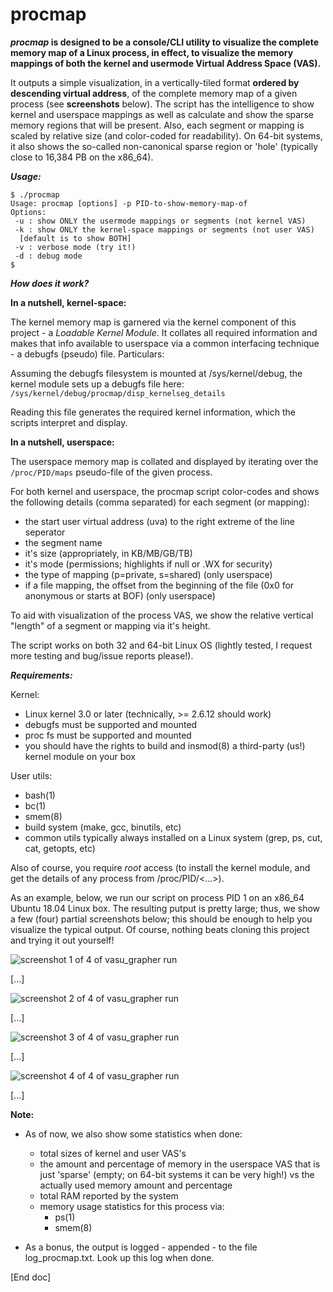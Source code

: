 # procmap
***procmap* is designed to be a console/CLI utility to visualize the complete memory map of a Linux process, in effect, to visualize the memory mappings of both the kernel and usermode Virtual Address Space (VAS).**

It outputs a simple visualization, in a vertically-tiled format **ordered by descending virtual address**, of the complete memory map of a given process (see **screenshots** below). The script has the intelligence to show kernel and userspace mappings as well as calculate and show the sparse memory regions that will be present. Also, each segment or mapping is scaled by relative size (and color-coded for readability). On 64-bit systems, it also shows the so-called non-canonical sparse region or 'hole' (typically close to 16,384 PB on the x86_64).

***Usage:***

    $ ./procmap
    Usage: procmap [options] -p PID-to-show-memory-map-of
    Options:
     -u : show ONLY the usermode mappings or segments (not kernel VAS)
     -k : show ONLY the kernel-space mappings or segments (not user VAS)
      [default is to show BOTH]
     -v : verbose mode (try it!)
     -d : debug mode
    $ 



***How does it work?***

**In a nutshell, kernel-space:**

The kernel memory map is garnered via the kernel component of this project - a *Loadable Kernel Module*. It collates all required information and makes that info available to userspace via a common interfacing technique - a debugfs (pseudo) file. Particulars:

Assuming the debugfs filesystem is mounted at /sys/kernel/debug, the kernel module sets up a debugfs file here:
` /sys/kernel/debug/procmap/disp_kernelseg_details`

Reading this file generates the required kernel information, which the scripts interpret and display.

**In a nutshell, userspace:**

The userspace memory map is collated and displayed by iterating over the `/proc/PID/maps` pseudo-file of the given process.

For both kernel and userspace, the procmap script color-codes and shows the following details (comma separated) for each segment (or mapping):
 - the start user virtual address (uva) to the right extreme of the line seperator
 - the segment name
 - it's size (appropriately, in KB/MB/GB/TB)
 - it's mode (permissions; highlights if null or .WX for security)
 - the type of mapping (p=private, s=shared) (only userspace)
 - if a file mapping, the offset from the beginning of the file (0x0 for anonymous or starts at BOF) (only userspace)

To aid with visualization of the process VAS, we show the relative vertical "length" of a segment or mapping via it's height.

The script works on both 32 and 64-bit Linux OS (lightly tested, I request more testing and bug/issue reports please!).

***Requirements:***

Kernel:

- Linux kernel 3.0 or later (technically, >= 2.6.12 should work)
- debugfs must be supported and mounted
- proc fs must be supported and mounted
- you should have the rights to build and insmod(8) a third-party (us!) kernel module on your box

User utils:

- bash(1)
- bc(1)
- smem(8)
- build system (make, gcc, binutils, etc)
- common utils typically always installed on a Linux system (grep, ps, cut, cat, getopts, etc)

Also of course, you require *root* access (to install the kernel module, and get the details of any process from /proc/PID/<...>).


As an example, below, we run our script on process PID 1 on an x86_64 Ubuntu 18.04 Linux box. The resulting putput is pretty large; thus, we show a few (four) partial screenshots below; this should be enough to help you visualize the typical output. Of course, nothing beats cloning this project and trying it out yourself!

![screenshot 1 of 4 of vasu_grapher run](Screenshot1_x86_64.png)

[...]

![screenshot 2 of 4 of vasu_grapher run](Screenshot2_x86_64.png)

[...]

![screenshot 3 of 4 of vasu_grapher run](Screenshot3_x86_64.png)

[...]

![screenshot 4 of 4 of vasu_grapher run](Screenshot4_x86_64.png)

[...]


**Note:**

- As of now, we also show some statistics when done:
     - total sizes of kernel and user VAS's
     - the amount and percentage of memory in the userspace VAS that is just 'sparse' (empty; on 64-bit systems it can be very high!) vs the actually used memory amount and percentage
     - total RAM reported by the system
     - memory usage statistics for this process via:
        - ps(1)
        - smem(8)

- As a bonus, the output is logged - appended - to the file log_procmap.txt. Look up this log when done.

[End doc]
